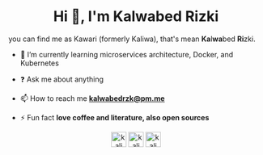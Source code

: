 <h1 align="center">Hi 👋, I'm Kalwabed Rizki</h1>

you can find me as Kawari (formerly Kaliwa), that's mean **Ka**l**wa**bed **Ri**zki.

- 🌱 I’m currently learning microservices architecture, Docker, and Kubernetes

- :question: Ask me about anything

- 📫 How to reach me **kalwabedrzk@pm.me**

- ⚡ Fun fact **love coffee and literature, also open sources**

<p align="center">
<a href="https://dev.to/kalwabed" target="blank"><img align="center" src="https://cdn.jsdelivr.net/npm/simple-icons@3.0.1/icons/dev-dot-to.svg" alt="kaliwa" height="30" width="30" /></a>
<a href="https://linkedin.com/in/kalwabed" target="blank"><img align="center" src="https://cdn.jsdelivr.net/npm/simple-icons@3.0.1/icons/linkedin.svg" alt="kaliwa" height="30" width="30" /></a>
<a href="https://instagram.com/kalwabed" target="blank"><img align="center" src="https://cdn.jsdelivr.net/npm/simple-icons@3.0.1/icons/instagram.svg" alt="kaliwa__" height="30" width="30" /></a>
</p>
